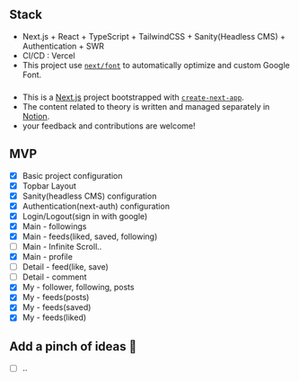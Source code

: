 ## Stack

- Next.js + React + TypeScript + TailwindCSS + Sanity(Headless CMS) + Authentication + SWR
- CI/CD : Vercel
- This project use [`next/font`](https://nextjs.org/docs/basic-features/font-optimization) to automatically optimize and custom Google Font.

###

- This is a [Next.js](https://nextjs.org/) project bootstrapped with [`create-next-app`](https://github.com/vercel/next.js/tree/canary/packages/create-next-app).
- The content related to theory is written and managed separately in [Notion](https://www.notion.so/fongfing/Next-JS-a34ed0e801a84a1293a2ec7b34f22ee2).
- your feedback and contributions are welcome!

## MVP

- [x] Basic project configuration
- [x] Topbar Layout
- [x] Sanity(headless CMS) configuration
- [x] Authentication(next-auth) configuration
- [x] Login/Logout(sign in with google)
- [x] Main - followings
- [x] Main - feeds(liked, saved, following)
- [ ] Main - Infinite Scroll..
- [x] Main - profile
- [ ] Detail - feed(like, save)
- [ ] Detail - comment
- [x] My - follower, following, posts
- [x] My - feeds(posts)
- [x] My - feeds(saved)
- [x] My - feeds(liked)

## Add a pinch of ideas 🤔

- [ ] ..
